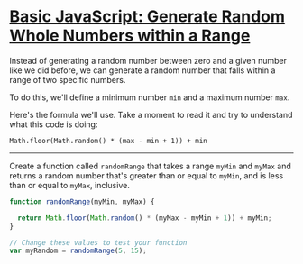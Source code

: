 # [Basic JavaScript: Generate Random Whole Numbers within a Range](https://learn.freecodecamp.org/javascript-algorithms-and-data-structures/basic-javascript/generate-random-whole-numbers-within-a-range)

Instead of generating a random number between zero and a given number like we did before, we can generate a random number that falls within a range of two specific numbers.

To do this, we'll define a minimum number `min` and a maximum number `max`.

Here's the formula we'll use. Take a moment to read it and try to understand what this code is doing:

`Math.floor(Math.random() * (max - min + 1)) + min`

---

Create a function called `randomRange` that takes a range `myMin` and `myMax` and returns a random number that's greater than or equal to `myMin`, and is less than or equal to `myMax`, inclusive.

```js
function randomRange(myMin, myMax) {

  return Math.floor(Math.random() * (myMax - myMin + 1)) + myMin; 
}

// Change these values to test your function
var myRandom = randomRange(5, 15);
```